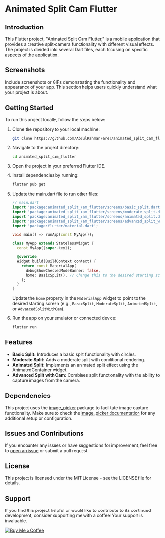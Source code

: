 # Animated Split Cam Flutter

## Introduction

This Flutter project, "Animated Split Cam Flutter," is a mobile application that provides a creative split-camera functionality with different visual effects. The project is divided into several Dart files, each focusing on specific aspects of the application.

## Screenshots

Include screenshots or GIFs demonstrating the functionality and appearance of your app. This section helps users quickly understand what your project is about.

## Getting Started

To run this project locally, follow the steps below:

1. Clone the repository to your local machine:

   ```bash
   git clone https://github.com/AbdulRahmanFares/animated_split_cam_flutter.git
   ```

2. Navigate to the project directory:

   ```bash
   cd animated_split_cam_flutter
   ```

3. Open the project in your preferred Flutter IDE.

4. Install dependencies by running:

   ```bash
   flutter pub get
   ```

5. Update the main.dart file to run other files:

   ```dart
   // main.dart
   import 'package:animated_split_cam_flutter/screens/basic_split.dart';
   import 'package:animated_split_cam_flutter/screens/moderate_split.dart';
   import 'package:animated_split_cam_flutter/screens/animated_split.dart';
   import 'package:animated_split_cam_flutter/screens/advanced_split_with_cam.dart';
   import 'package:flutter/material.dart';

   void main() => runApp(const MyApp());

   class MyApp extends StatelessWidget {
     const MyApp({super.key});

     @override
     Widget build(BuildContext context) {
       return const MaterialApp(
         debugShowCheckedModeBanner: false,
         home: BasicSplit(), // Change this to the desired starting screen
       );
     }
   }
   ```

   Update the `home` property in the `MaterialApp` widget to point to the desired starting screen (e.g., `BasicSplit`, `ModerateSplit`, `AnimatedSplit`, or `AdvancedSplitWithCam`).

6. Run the app on your emulator or connected device:

   ```bash
   flutter run
   ```

## Features

- **Basic Split:** Introduces a basic split functionality with circles.
- **Moderate Split:** Adds a moderate split with conditional rendering.
- **Animated Split:** Implements an animated split effect using the AnimatedContainer widget.
- **Advanced Split with Cam:** Combines split functionality with the ability to capture images from the camera.

## Dependencies

This project uses the [image_picker](https://pub.dev/packages/image_picker) package to facilitate image capture functionality. Make sure to check the [image_picker documentation](https://pub.dev/packages/image_picker) for any additional setup or configuration.

## Issues and Contributions

If you encounter any issues or have suggestions for improvement, feel free to [open an issue](https://github.com/AbdulRahmanFares/animated_split_cam_flutter/issues) or submit a pull request.

## License

This project is licensed under the MIT License - see the LICENSE file for details.

## Support

If you find this project helpful or would like to contribute to its continued development, consider supporting me with a coffee! Your support is invaluable.

[![Buy Me a Coffee](https://img.shields.io/badge/Buy%20Me%20a%20Coffee-FFDD00?style=for-the-badge&logo=buy-me-a-coffee&logoColor=black)](https://www.buymeacoffee.com/farazzrahman)
